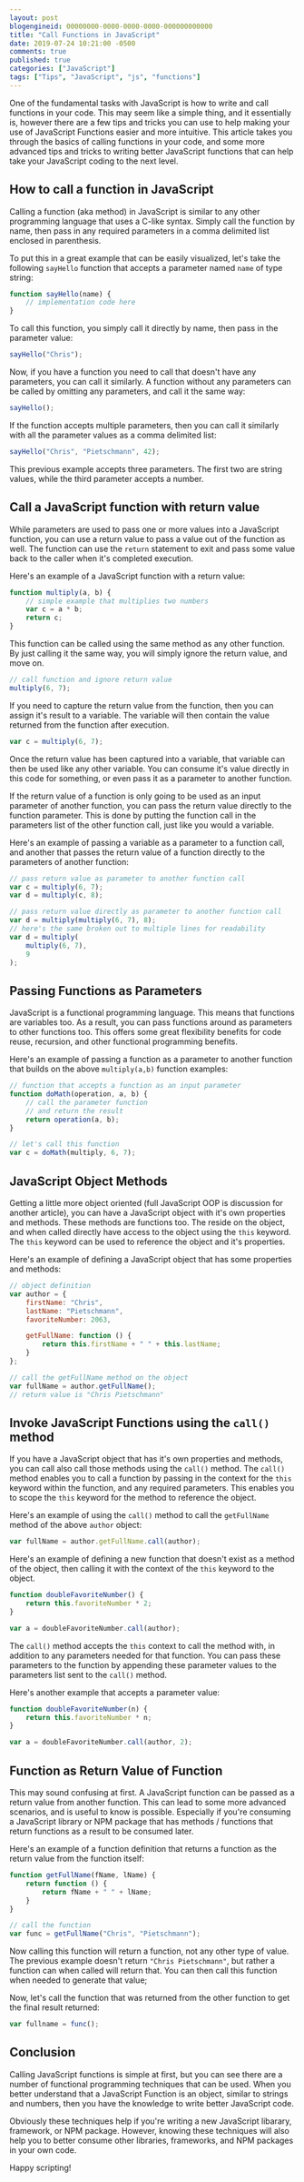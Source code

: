 ```yaml
---
layout: post
blogengineid: 00000000-0000-0000-0000-000000000000
title: "Call Functions in JavaScript"
date: 2019-07-24 10:21:00 -0500
comments: true
published: true
categories: ["JavaScript"]
tags: ["Tips", "JavaScript", "js", "functions"]
---
```


One of the fundamental tasks with JavaScript is how to write and call functions in your code. This may seem like a simple thing, and it essentially is, however there are a few tips and tricks you can use to help making your use of JavaScript Functions easier and more intuitive. This article takes you through the basics of calling functions in your code, and some more advanced tips and tricks to writing better JavaScript functions that can help take your JavaScript coding to the next level.

## How to call a function in JavaScript

Calling a function (aka method) in JavaScript is similar to any other programming language that uses a C-like syntax. Simply call the function by name, then pass in any required parameters in a comma delimited list enclosed in parenthesis.

To put this in a great example that can be easily visualized, let's take the following `sayHello` function that accepts a parameter named `name` of type string:

```javascript
function sayHello(name) {
    // implementation code here
}
```

To call this function, you simply call it directly by name, then pass in the parameter value:

```javascript
sayHello("Chris");
```

Now, if you have a function you need to call that doesn't have any parameters, you can call it similarly. A function without any parameters can be called by omitting any parameters, and call it the same way:

```javascript
sayHello();
```

If the function accepts multiple parameters, then you can call it similarly with all the parameter values as a comma delimited list:

```javascript
sayHello("Chris", "Pietschmann", 42);
```

This previous example accepts three parameters. The first two are string values, while the third parameter accepts a number.

<!-- ad -->

## Call a JavaScript function with return value

While parameters are used to pass one or more values into a JavaScript function, you can use a return value to pass a value out of the function as well. The function can use the `return` statement to exit and pass some value back to the caller when it's completed execution.

Here's an example of a JavaScript function with a return value:

```javascript
function multiply(a, b) {
    // simple example that multiplies two numbers
    var c = a * b;
    return c;
}
```

This function can be called using the same method as any other function. By just calling it the same way, you will simply ignore the return value, and move on.

```javascript
// call function and ignore return value
multiply(6, 7);
```

If you need to capture the return value from the function, then you can assign it's result to a variable. The variable will then contain the value returned from the function after execution.

```javascript
var c = multiply(6, 7);
```

Once the return value has been captured into a variable, that variable can then be used like any other variable. You can consume it's value directly in this code for something, or even pass it as a parameter to another function.

If the return value of a function is only going to be used as an input parameter of another function, you can pass the return value directly to the function parameter. This is done by putting the function call in the parameters list of the other function call, just like you would a variable.

Here's an example of passing a variable as a parameter to a function call, and another that passes the return value of a function directly to the parameters of another function:

```javascript
// pass return value as parameter to another function call
var c = multiply(6, 7);
var d = multiply(c, 8);

// pass return value directly as parameter to another function call
var d = multiply(multiply(6, 7), 8);
// here's the same broken out to multiple lines for readability
var d = multiply(
    multiply(6, 7),
    9
);
```

## Passing Functions as Parameters

JavaScript is a functional programming language. This means that functions are variables too. As a result, you can pass functions around as parameters to other functions too. This offers some great flexibility benefits for code reuse, recursion, and other functional programming benefits.

Here's an example of passing a function as a parameter to another function that builds on the above `multiply(a,b)` function examples:

```javascript
// function that accepts a function as an input parameter
function doMath(operation, a, b) {
    // call the parameter function
    // and return the result
    return operation(a, b);
}

// let's call this function
var c = doMath(multiply, 6, 7);
```

## JavaScript Object Methods

Getting a little more object oriented (full JavaScript OOP is discussion for another article), you can have a JavaScript object with it's own properties and methods. These methods are functions too. The reside on the object, and when called directly have access to the object using the `this` keyword. The `this` keyword can be used to reference the object and it's properties.

Here's an example of defining a JavaScript object that has some properties and methods:

```javascript
// object definition
var author = {
    firstName: "Chris",
    lastName: "Pietschmann",
    favoriteNumber: 2063,

    getFullName: function () {
        return this.firstName + " " + this.lastName;
    }
};

// call the getFullName method on the object
var fullName = author.getFullName();
// return value is "Chris Pietschmann"
```

## Invoke JavaScript Functions using the `call()` method

If you have a JavaScript object that has it's own properties and methods, you can call also call those methods using the `call()` method. The `call()` method enables you to call a function by passing in the context for the `this` keyword within the function, and any required parameters. This enables you to scope the `this` keyword for the method to reference the object.

Here's an example of using the `call()` method to call the `getFullName` method of the above `author` object:

```javascript
var fullName = author.getFullName.call(author);
```

Here's an example of defining a new function that doesn't exist as a method of the object, then calling it with the context of the `this` keyword to the object.

```javascript
function doubleFavoriteNumber() {
    return this.favoriteNumber * 2;
}

var a = doubleFavoriteNumber.call(author);
```

The `call()` method accepts the `this` context to call the method with, in addition to any parameters needed for that function. You can pass these parameters to the function by appending these parameter values to the parameters list sent to the `call()` method.

Here's another example that accepts a parameter value:

```javascript
function doubleFavoriteNumber(n) {
    return this.favoriteNumber * n;
}

var a = doubleFavoriteNumber.call(author, 2);
```

## Function as Return Value of Function

This may sound confusing at first. A JavaScript function can be passed as a return value from another function. This can lead to some more advanced scenarios, and is useful to know is possible. Especially if you're consuming a JavaScript library or NPM package that has methods / functions that return functions as a result to be consumed later.

Here's an example of a function definition that returns a function as the return value from the function itself:

```javascript
function getFullName(fName, lName) {
    return function () {
        return fName + " " + lName;
    }
}

// call the function
var func = getFullName("Chris", "Pietschmann");
```

Now calling this function will return a function, not any other type of value. The previous example doesn't return `"Chris Pietschmann"`, but rather a function can when called will return that. You can then call this function when needed to generate that value;

Now, let's call the function that was returned from the other function to get the final result returned:

```javascript
var fullname = func();
```

## Conclusion

Calling JavaScript functions is simple at first, but you can see there are a number of functional programming techniques that can be used. When you better understand that a JavaScript Function is an object, similar to strings and numbers, then you have the knowledge to write better JavaScript code.

Obviously these techniques help if you're writing a new JavaScript libarary, framework, or NPM package. However, knowing these techniques will also help you to better consume other libraries, frameworks, and NPM packages in your own code.

Happy scripting!
